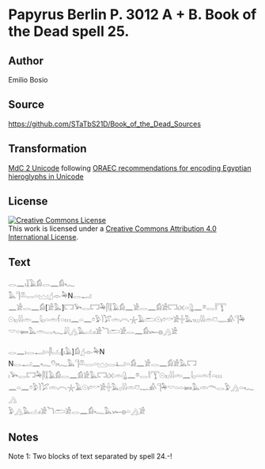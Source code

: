 # Papyrus Berlin P. 3012 A + B. Book of the Dead spell 25.

## Author 

Emilio Bosio

## Source 

https://github.com/STaTbS21D/Book_of_the_Dead_Sources

## Transformation 

[MdC 2 Unicode](https://statbs21d.github.io/mdc2unicode.html) following [ORAEC recommendations for encoding Egyptian hieroglyphs in Unicode](https://github.com/oraec/recommendations-encoding-hieroglyphs)

## License 

<a rel="license" href="http://creativecommons.org/licenses/by/4.0/"><img alt="Creative Commons License" style="border-width:0" src="https://i.creativecommons.org/l/by/4.0/88x31.png" /></a><br />This work is licensed under a <a rel="license" href="http://creativecommons.org/licenses/by/4.0/">Creative Commons Attribution 4.0 International License</a>.

## Text 

<hiero><rubrum>𓂋𓈖𓏤𓆼𓄿𓀁𓂋𓈖𓀁𓆑</rubrum><br>
<rubrum>𓅓𓊹𓌨𓂋𓏏𓈉</rubrum>𓊨𓁹𓅆N𓂋𓂝<br>
𓈖𓀀𓂋𓈖𓀁[𓀀𓅓]𓉐𓅨𓂋𓉐𓅆𓋴𓆼𓄿𓀁𓈖𓀀𓂋𓈖𓀁𓀀𓉐𓏤𓏴𓏏𓊮𓈖𓎼𓂋𓎛𓇰<br>
𓇳𓏤𓊪𓇋𓇋𓏛𓈖𓇋𓊪𓏏𓏛𓆳𓏏𓏥𓈖𓏏𓈖𓏌𓅱𓌙𓅯𓏛𓇹𓇼𓄿𓂧𓇳𓏤𓏌𓎡𓀀𓏶𓅓𓏭𓊪𓇋𓇋𓏛𓈞𓊃𓀉𓊹𓅆<br>
𓎟𓏏𓍃𓅓𓏛𓂋𓆑𓇍𓇋𓂻𓅓𓐟𓏤𓀀𓆓𓂧𓀀𓂋𓈖𓀁𓆱𓐍𓂻𓀀<br>
<br>
<rubrum>𓂋𓈖𓏤𓂋𓂝𓏏𓋴𓐟</rubrum>[<rubrum>𓏤𓄿</rubrum>]<rubrum>𓀁</rubrum>𓊨𓁹𓅆N<br>
N𓂋𓂝𓈖𓆑𓄣𓏤𓆑𓅓𓊹𓌨𓂋𓏏𓈉𓂋𓂞𓏏𓀁𓈖𓀀𓂋𓈖𓀁𓀀𓅓𓉐<br>
𓏤𓅨𓂋𓉐𓅆𓋴𓆼𓄿𓀁𓂋𓈖𓀁𓀀𓅓𓉐𓏤𓏴𓏛𓊮𓈖𓎼𓂋𓎛𓇰𓇳𓏤𓊪𓇋𓇋𓏛𓈖𓇋𓊪𓏏𓏛𓆳𓏏𓏥<br>
𓈖𓏏𓈖𓏌𓅱𓌙𓅯𓏛𓇹𓇼𓄿𓇳𓏤𓏌𓎡𓀀𓏶𓅓𓊪𓇋𓇋𓏛𓈞𓊃𓀉𓊹𓅆𓎟𓏏𓏏𓍃𓅓𓏛𓄭𓂋𓅱𓂻𓏏𓆑𓂻<br>
𓅱𓂻𓅓𓐟𓏤𓀀𓆓𓂧𓀀𓂋𓈖𓀁𓆑𓅓𓆱𓐍𓏏𓂻𓀀<br></hiero>

## Notes 

Note  1: Two blocks of text separated by spell 24.-!